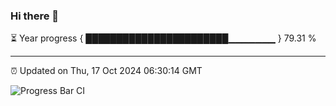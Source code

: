 ### Hi there 👋

⏳ Year progress { ███████████████████████▁▁▁▁▁▁▁ } 79.31 %

---

⏰ Updated on Thu, 17 Oct 2024 06:30:14 GMT

![Progress Bar CI](https://github.com/ZhaoGui/ZhaoGui/workflows/Progress%20Bar%20CI/badge.svg)
